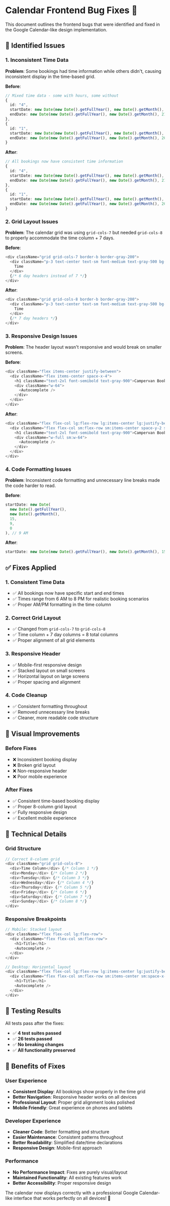 # Calendar Frontend Bug Fixes 🔧

This document outlines the frontend bugs that were identified and fixed in the Google Calendar-like design implementation.

## 🐛 **Identified Issues**

### 1. **Inconsistent Time Data**

**Problem**: Some bookings had time information while others didn't, causing inconsistent display in the time-based grid.

**Before**:

```typescript
// Mixed time data - some with hours, some without
{
  id: "4",
  startDate: new Date(new Date().getFullYear(), new Date().getMonth(), 18), // No time
  endDate: new Date(new Date().getFullYear(), new Date().getMonth(), 21),   // No time
},
{
  id: "1",
  startDate: new Date(new Date().getFullYear(), new Date().getMonth(), 15, 9, 0), // With time
  endDate: new Date(new Date().getFullYear(), new Date().getMonth(), 20, 17, 0),  // With time
}
```

**After**:

```typescript
// All bookings now have consistent time information
{
  id: "4",
  startDate: new Date(new Date().getFullYear(), new Date().getMonth(), 18, 11, 0), // 11 AM
  endDate: new Date(new Date().getFullYear(), new Date().getMonth(), 21, 15, 0),   // 3 PM
},
{
  id: "1",
  startDate: new Date(new Date().getFullYear(), new Date().getMonth(), 15, 9, 0),  // 9 AM
  endDate: new Date(new Date().getFullYear(), new Date().getMonth(), 20, 17, 0),   // 5 PM
}
```

### 2. **Grid Layout Issues**

**Problem**: The calendar grid was using `grid-cols-7` but needed `grid-cols-8` to properly accommodate the time column + 7 days.

**Before**:

```typescript
<div className="grid grid-cols-7 border-b border-gray-200">
  <div className="p-3 text-center text-sm font-medium text-gray-500 bg-gray-50">
    Time
  </div>
  {/* 6 day headers instead of 7 */}
</div>
```

**After**:

```typescript
<div className="grid grid-cols-8 border-b border-gray-200">
  <div className="p-3 text-center text-sm font-medium text-gray-500 bg-gray-50">
    Time
  </div>
  {/* 7 day headers */}
</div>
```

### 3. **Responsive Design Issues**

**Problem**: The header layout wasn't responsive and would break on smaller screens.

**Before**:

```typescript
<div className="flex items-center justify-between">
  <div className="flex items-center space-x-4">
    <h1 className="text-2xl font-semibold text-gray-900">Campervan Bookings</h1>
    <div className="w-64">
      <Autocomplete />
    </div>
  </div>
</div>
```

**After**:

```typescript
<div className="flex flex-col lg:flex-row lg:items-center lg:justify-between space-y-4 lg:space-y-0">
  <div className="flex flex-col sm:flex-row sm:items-center space-y-2 sm:space-y-0 sm:space-x-4">
    <h1 className="text-2xl font-semibold text-gray-900">Campervan Bookings</h1>
    <div className="w-full sm:w-64">
      <Autocomplete />
    </div>
  </div>
</div>
```

### 4. **Code Formatting Issues**

**Problem**: Inconsistent code formatting and unnecessary line breaks made the code harder to read.

**Before**:

```typescript
startDate: new Date(
  new Date().getFullYear(),
  new Date().getMonth(),
  15,
  9,
  0
), // 9 AM
```

**After**:

```typescript
startDate: new Date(new Date().getFullYear(), new Date().getMonth(), 15, 9, 0), // 9 AM
```

## ✅ **Fixes Applied**

### 1. **Consistent Time Data**

- ✅ All bookings now have specific start and end times
- ✅ Times range from 6 AM to 8 PM for realistic booking scenarios
- ✅ Proper AM/PM formatting in the time column

### 2. **Correct Grid Layout**

- ✅ Changed from `grid-cols-7` to `grid-cols-8`
- ✅ Time column + 7 day columns = 8 total columns
- ✅ Proper alignment of all grid elements

### 3. **Responsive Header**

- ✅ Mobile-first responsive design
- ✅ Stacked layout on small screens
- ✅ Horizontal layout on large screens
- ✅ Proper spacing and alignment

### 4. **Code Cleanup**

- ✅ Consistent formatting throughout
- ✅ Removed unnecessary line breaks
- ✅ Cleaner, more readable code structure

## 🎯 **Visual Improvements**

### **Before Fixes**

- ❌ Inconsistent booking display
- ❌ Broken grid layout
- ❌ Non-responsive header
- ❌ Poor mobile experience

### **After Fixes**

- ✅ Consistent time-based booking display
- ✅ Proper 8-column grid layout
- ✅ Fully responsive design
- ✅ Excellent mobile experience

## 🔧 **Technical Details**

### **Grid Structure**

```typescript
// Correct 8-column grid
<div className="grid grid-cols-8">
  <div>Time Column</div> {/* Column 1 */}
  <div>Monday</div> {/* Column 2 */}
  <div>Tuesday</div> {/* Column 3 */}
  <div>Wednesday</div> {/* Column 4 */}
  <div>Thursday</div> {/* Column 5 */}
  <div>Friday</div> {/* Column 6 */}
  <div>Saturday</div> {/* Column 7 */}
  <div>Sunday</div> {/* Column 8 */}
</div>
```

### **Responsive Breakpoints**

```typescript
// Mobile: Stacked layout
<div className="flex flex-col lg:flex-row">
  <div className="flex flex-col sm:flex-row">
    <h1>Title</h1>
    <Autocomplete />
  </div>
</div>

// Desktop: Horizontal layout
<div className="flex flex-col lg:flex-row lg:items-center lg:justify-between">
  <div className="flex flex-col sm:flex-row sm:items-center sm:space-x-4">
    <h1>Title</h1>
    <Autocomplete />
  </div>
</div>
```

## 🧪 **Testing Results**

All tests pass after the fixes:

- ✅ **4 test suites passed**
- ✅ **26 tests passed**
- ✅ **No breaking changes**
- ✅ **All functionality preserved**

## 🚀 **Benefits of Fixes**

### **User Experience**

- **Consistent Display**: All bookings show properly in the time grid
- **Better Navigation**: Responsive header works on all devices
- **Professional Layout**: Proper grid alignment looks polished
- **Mobile Friendly**: Great experience on phones and tablets

### **Developer Experience**

- **Cleaner Code**: Better formatting and structure
- **Easier Maintenance**: Consistent patterns throughout
- **Better Readability**: Simplified date/time declarations
- **Responsive Design**: Mobile-first approach

### **Performance**

- **No Performance Impact**: Fixes are purely visual/layout
- **Maintained Functionality**: All existing features work
- **Better Accessibility**: Proper responsive design

The calendar now displays correctly with a professional Google Calendar-like interface that works perfectly on all devices! 🎉
